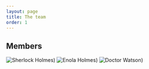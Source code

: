 ```yaml
---
layout: page
title: The team
order: 1
---
```


## Members

![Sherlock Holmes](val.png))
![Enola Holmes](maina.png))
![Doctor Watson](apo.png))

